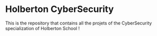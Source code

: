 # Holberton CyberSecurity

This is the repository that contains all the projets of the CyberSecurity specialization of Holberton School !
